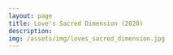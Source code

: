 ```yaml
---
layout: page
title: Love's Sacred Dimension (2020)
description:
img: /assets/img/loves_sacred_dimension.jpg
---
```

